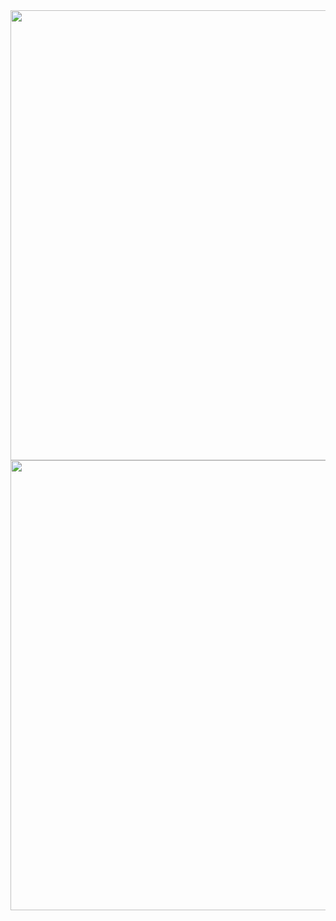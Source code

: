 <img src="https://github.com/VyBaee/Baitap2_Mobile.dev/assets/167904514/1d5b98c7-8bc4-4c91-88e1-54ad21f0f864" height = 720>
<img src="https://github.com/VyBaee/Baitap2_Mobile.dev/assets/167904514/0fd3b4b3-6f84-4576-87ae-6a92ed6294a8" height = 720>
